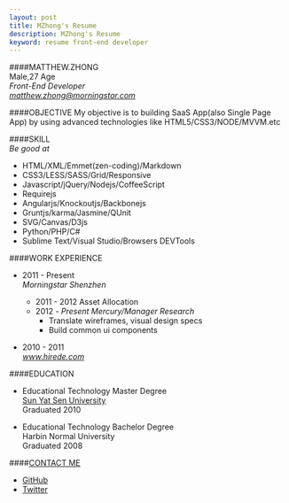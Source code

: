 ```yaml
---
layout: post
title: MZhong's Resume
description: MZhong's Resume
keyword: resume front-end developer
---
```

      

####MATTHEW.ZHONG  
Male,27 Age    
*Front-End Developer*    
*matthew.zhong@morningstar.com* 


####OBJECTIVE
My objective is to building SaaS App(also Single Page App) by using advanced technologies like HTML5/CSS3/NODE/MVVM.etc

####SKILL  
*Be good at*    
+ HTML/XML/Emmet(zen-coding)/Markdown
+ CSS3/LESS/SASS/Grid/Responsive 
+ Javascript/jQuery/Nodejs/CoffeeScript  
+ Requirejs 
+ Angularjs/Knockoutjs/Backbonejs      
+ Gruntjs/karma/Jasmine/QUnit  
+ SVG/Canvas/D3js  
+ Python/PHP/C#
+ Sublime Text/Visual Studio/Browsers DEVTools

####WORK EXPERIENCE  
+ 2011 - Present    
*Morningstar Shenzhen*    
    * 2011 - 2012 Asset Allocation
    * 2012 - *Present Mercury/Manager Research*   
        + Translate wireframes, visual design specs   
        + Build common ui components     

+ 2010 - 2011    
*www.hirede.com*     

####EDUCATION   
+ Educational Technology Master Degree     
[Sun Yat Sen University](http://www.sysu.edu.cn/)  
Graduated 2010   

+ Educational Technology Bachelor Degree    
Harbin Normal University     
Graduated 2008    

####[CONTACT ME](http://flowerszhong.github.io/contact.html)    
+ [GitHub](https://flowerszhong.github.com)     
+ [Twitter](https://twitter.com/flowerszhong)   

